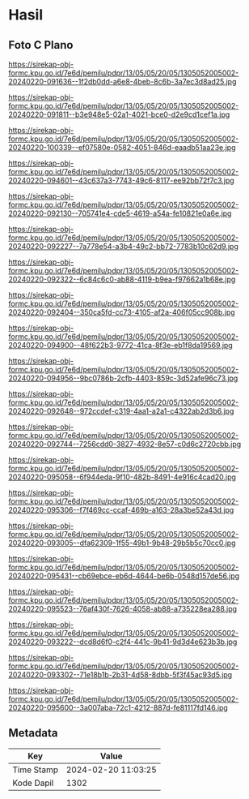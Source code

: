 # Hasil

## Foto C Plano

https://sirekap-obj-formc.kpu.go.id/7e6d/pemilu/pdpr/13/05/05/20/05/1305052005002-20240220-091636--1f2db0dd-a6e8-4beb-8c6b-3a7ec3d8ad25.jpg

https://sirekap-obj-formc.kpu.go.id/7e6d/pemilu/pdpr/13/05/05/20/05/1305052005002-20240220-091811--b3e948e5-02a1-4021-bce0-d2e9cd1cef1a.jpg

https://sirekap-obj-formc.kpu.go.id/7e6d/pemilu/pdpr/13/05/05/20/05/1305052005002-20240220-100339--ef07580e-0582-4051-846d-eaadb51aa23e.jpg

https://sirekap-obj-formc.kpu.go.id/7e6d/pemilu/pdpr/13/05/05/20/05/1305052005002-20240220-094601--43c637a3-7743-49c6-8117-ee92bb72f7c3.jpg

https://sirekap-obj-formc.kpu.go.id/7e6d/pemilu/pdpr/13/05/05/20/05/1305052005002-20240220-092130--705741e4-cde5-4619-a54a-fe10821e0a6e.jpg

https://sirekap-obj-formc.kpu.go.id/7e6d/pemilu/pdpr/13/05/05/20/05/1305052005002-20240220-092227--7a778e54-a3b4-49c2-bb72-7783b10c62d9.jpg

https://sirekap-obj-formc.kpu.go.id/7e6d/pemilu/pdpr/13/05/05/20/05/1305052005002-20240220-092322--6c84c6c0-ab88-4119-b9ea-f97662a1b68e.jpg

https://sirekap-obj-formc.kpu.go.id/7e6d/pemilu/pdpr/13/05/05/20/05/1305052005002-20240220-092404--350ca5fd-cc73-4105-af2a-406f05cc908b.jpg

https://sirekap-obj-formc.kpu.go.id/7e6d/pemilu/pdpr/13/05/05/20/05/1305052005002-20240220-094900--48f622b3-9772-41ca-8f3e-eb1f8da19569.jpg

https://sirekap-obj-formc.kpu.go.id/7e6d/pemilu/pdpr/13/05/05/20/05/1305052005002-20240220-094956--9bc0786b-2cfb-4403-859c-3d52afe96c73.jpg

https://sirekap-obj-formc.kpu.go.id/7e6d/pemilu/pdpr/13/05/05/20/05/1305052005002-20240220-092648--972ccdef-c319-4aa1-a2a1-c4322ab2d3b6.jpg

https://sirekap-obj-formc.kpu.go.id/7e6d/pemilu/pdpr/13/05/05/20/05/1305052005002-20240220-092744--7256cdd0-3827-4932-8e57-c0d6c2720cbb.jpg

https://sirekap-obj-formc.kpu.go.id/7e6d/pemilu/pdpr/13/05/05/20/05/1305052005002-20240220-095058--6f944eda-9f10-482b-8491-4e916c4cad20.jpg

https://sirekap-obj-formc.kpu.go.id/7e6d/pemilu/pdpr/13/05/05/20/05/1305052005002-20240220-095306--f7f469cc-ccaf-469b-a163-28a3be52a43d.jpg

https://sirekap-obj-formc.kpu.go.id/7e6d/pemilu/pdpr/13/05/05/20/05/1305052005002-20240220-093005--dfa62309-1f55-49b1-9b48-29b5b5c70cc0.jpg

https://sirekap-obj-formc.kpu.go.id/7e6d/pemilu/pdpr/13/05/05/20/05/1305052005002-20240220-095431--cb69ebce-eb6d-4644-be6b-0548d157de56.jpg

https://sirekap-obj-formc.kpu.go.id/7e6d/pemilu/pdpr/13/05/05/20/05/1305052005002-20240220-095523--76af430f-7626-4058-ab88-a735228ea288.jpg

https://sirekap-obj-formc.kpu.go.id/7e6d/pemilu/pdpr/13/05/05/20/05/1305052005002-20240220-093222--dcd8d6f0-c2f4-441c-9b41-9d3d4e623b3b.jpg

https://sirekap-obj-formc.kpu.go.id/7e6d/pemilu/pdpr/13/05/05/20/05/1305052005002-20240220-093302--71e18b1b-2b31-4d58-8dbb-5f3f45ac93d5.jpg

https://sirekap-obj-formc.kpu.go.id/7e6d/pemilu/pdpr/13/05/05/20/05/1305052005002-20240220-095600--3a007aba-72c1-4212-887d-fe81117fd146.jpg


## Metadata

| Key        | Value               |
| ---------- | ------------------- |
| Time Stamp | 2024-02-20 11:03:25 |
| Kode Dapil | 1302                |



